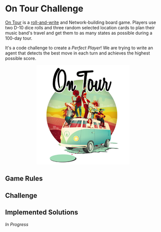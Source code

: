 # On Tour Challenge
[On Tour](https://boardgamegeek.com/boardgame/251412/on-tour) is a [roll-and-write](https://boardgamegeek.com/geeklist/213815/roll-and-write-games) and Network-building board game.
Players use two D-10 dice rolls and three random selected location cards to plan their music band's travel and get them to as many states as possible during a 100-day tour.

It's a code challenge to create a _Perfect Player_! We are trying to write an agent that detects the best move in each turn and achieves the highest possible score.

<div style="text-align:center"> <img src="/assets/img/box.png" alt="cover-art" width="300"/> </div>


## Game Rules

## Challenge

## Implemented Solutions
_In Progress_